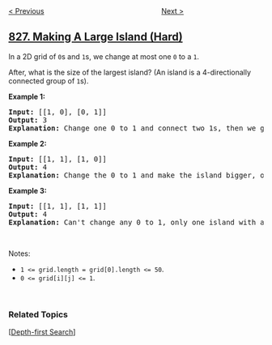 <!--|This file generated by command(leetcode description); DO NOT EDIT.    |-->
<!--+----------------------------------------------------------------------+-->
<!--|@author    openset <openset.wang@gmail.com>                           |-->
<!--|@link      https://github.com/openset                                 |-->
<!--|@home      https://github.com/openset/leetcode                        |-->
<!--+----------------------------------------------------------------------+-->

[< Previous](../most-profit-assigning-work "Most Profit Assigning Work")
　　　　　　　　　　　　　　　　
[Next >](../unique-letter-string "Unique Letter String")

## [827. Making A Large Island (Hard)](https://leetcode.com/problems/making-a-large-island "最大人工岛")

<p>In a 2D grid of <code>0</code>s and <code>1</code>s, we change at most one <code>0</code> to a <code>1</code>.</p>

<p>After, what is the size of the largest island?&nbsp;(An island is a 4-directionally connected group of <code>1</code>s).</p>

<p><strong>Example 1:</strong></p>

<pre>
<strong>Input: </strong>[[1, 0], [0, 1]]
<strong>Output:</strong> 3
<strong>Explanation:</strong> Change one 0 to 1 and connect two 1s, then we get an island with area = 3.
</pre>

<p><strong>Example 2:</strong></p>

<pre>
<strong>Input: </strong>[[1, 1], [1, 0]]
<strong>Output:</strong> 4
<strong>Explanation: </strong>Change the 0 to 1 and make the island bigger, only one island with area = 4.</pre>

<p><strong>Example 3:</strong></p>

<pre>
<strong>Input: </strong>[[1, 1], [1, 1]]
<strong>Output:</strong> 4
<strong>Explanation:</strong> Can&#39;t change any 0 to 1, only one island with area = 4.</pre>

<p>&nbsp;</p>

<p>Notes:</p>

<ul>
	<li><code>1 &lt;= grid.length = grid[0].length &lt;= 50</code>.</li>
	<li><code>0 &lt;= grid[i][j] &lt;= 1</code>.</li>
</ul>

<p>&nbsp;</p>

### Related Topics
  [[Depth-first Search](../../tag/depth-first-search/README.md)]
